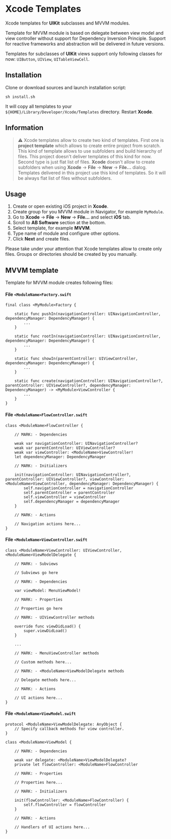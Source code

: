 
# Xcode Templates

Xcode templates for **UIKit** subclasses and MVVM modules.

Template for MVVM module is based on delegate between view model and view controller without support for Dependency Inversion Principle. Support for reactive frameworks and abstraction will be delivered in future versions.

Templates for subclasses of **UIKit** views support only following classes for now: `UIButton`, `UIView`, `UITableViewCell`.

## Installation

Clone or download sources and launch installation script:

```
sh install.sh
```

It will copy all templates to your `${HOME}/Library/Developer/Xcode/Templates` directory. Restart **Xcode**.

## Information

> ⚠️ Xcode templates allow to create two kind of templates. First one is **project template** which allows to create entire project from scratch. This kind of template allows to use subfolders and build hierarchy of files. This project doesn't deliver templates of this kind for now. Second type is just flat list of files. **Xcode** doesn't allow to create subfolders when using **Xcode** → **File** → **New** → **File...** dialog. Templates delivered in this project use this kind of templates. So it will be always flat list of files without subfolders.

## Usage

1. Create or open existing iOS project in **Xcode**.
1. Create group for you MVVM module in Navigator, for example `MyModule`.
1. Go to **Xcode** → **File** → **New** → **File...** and select **iOS** tab.
1. Scroll to **AB Software** section at the bottom.
1. Select template, for example **MVVM**.
1. Type name of module and configure other options.
1. Click **Next** and create files.

Please take under your attention that Xcode templates allow to create only files. Groups or directories should be created by you manually.

## MVVM template

Template for MVVM module creates following files:

#### File `<ModuleName>Factory.swift`

```
final class <MyModule>Factory {

    static func pushIn(navigationController: UINavigationController, dependencyManager: DependencyManager) {
        ...
    }
    
    static func rootIn(navigationController: UINavigationController, dependencyManager: DependencyManager) {
        ...
    }
    
    static func showIn(parentController: UIViewController, dependencyManager: DependencyManager) {
        ...
    }

    static func create(navigationController: UINavigationController?, parentController: UIViewController?, dependencyManager: DependencyManager) -> <MyModule>ViewController {
        ...
    }
}
```

#### File `<ModuleName>FlowController.swift`

```
class <ModuleName>FlowController {
    
    // MARK: - Dependencies

    weak var navigationController: UINavigationController?
    weak var parentController: UIViewController?
    weak var viewController: <ModuleName>ViewController!
    let dependencyManager: DependencyManager

    // MARK: - Initializers

    init(navigationController: UINavigationController?, parentController: UIViewController?, viewController: <ModuleName>ViewController, dependencyManager: DependencyManager) {
        self.navigationController = navigationController
        self.parentController = parentController
        self.viewController = viewController
        self.dependencyManager = dependencyManager
    }

    // MARK: - Actions

    // Navigation actions here...
}
```

#### File `<ModuleName>ViewController.swift`

```
class <ModuleName>ViewController: UIViewController, <ModuleName>ViewModelDelegate {

    // MARK: - Subviews

    // Subviews go here

    // MARK: - Dependencies
    
    var viewModel: MenuViewModel!

    // MARK: - Properties

    // Properties go here

    // MARK: - UIViewController methods

    override func viewDidLoad() {
        super.viewDidLoad()
    }
    
    ...

    // MARK: - MenuViewController methods
    
    // Custom methods here...

    // MARK: - <ModuleName>ViewModelDelegate methods
    
    // Delegate methods here...

    // MARK: - Actions

    // UI actions here...
}
```

#### File `<ModuleName>ViewModel.swift`

```
protocol <ModuleName>ViewModelDelegate: AnyObject {
    // Specify callback methods for view controller.
}

class <ModuleName>ViewModel {
    
    // MARK: - Dependencies
    
    weak var delegate: <ModuleName>ViewModelDelegate?
    private let flowController: <ModuleName>FlowController
    
    // MARK: - Properties
    
    // Properties here...
    
    // MARK: - Initializers
    
    init(flowController: <ModuleName>FlowController) {
        self.flowController = flowController
    }
    
    // MARK: - Actions
    
    // Handlers of UI actions here...
}
```
